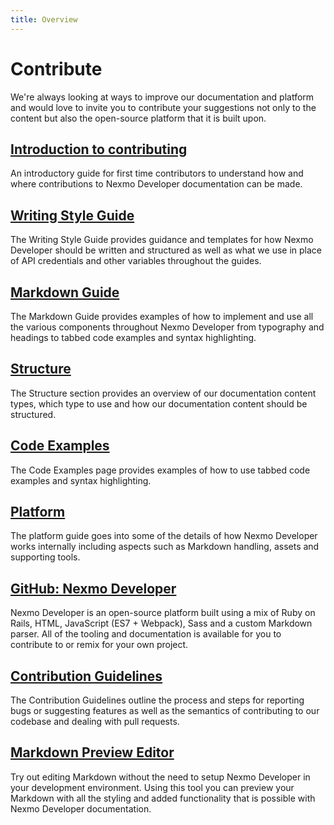 ```yaml
---
title: Overview
---
```


# Contribute

We're always looking at ways to improve our documentation and platform and would love to invite you to contribute your suggestions not only to the content but also the open-source platform that it is built upon.

## [Introduction to contributing](/contribute/guides/introduction)

An introductory guide for first time contributors to understand how and where contributions to Nexmo Developer documentation can be made.

## [Writing Style Guide](/contribute/guides/writing-style-guide)

The Writing Style Guide provides guidance and templates for how Nexmo Developer should be written and structured as well as what we use in place of API credentials and other variables throughout the guides.

## [Markdown Guide](/contribute/guides/markdown-guide)

The Markdown Guide provides examples of how to implement and use all the various components throughout Nexmo Developer from typography and headings to tabbed code examples and syntax highlighting.

## [Structure](/contribute/structure/overview)

The Structure section provides an overview of our documentation content types, which type to use and how our documentation content should be structured.

## [Code Examples](/contribute/guides/code-examples)

The Code Examples page provides examples of how to use tabbed code examples and syntax highlighting.

## [Platform](/contribute/guides/platform)

The platform guide goes into some of the details of how Nexmo Developer works internally including aspects such as Markdown handling, assets and supporting tools.

## [GitHub: Nexmo Developer](https://github.com/nexmo/nexmo-developer)

Nexmo Developer is an open-source platform built using a mix of Ruby on Rails, HTML, JavaScript (ES7 + Webpack), Sass and a custom Markdown parser. All of the tooling and documentation is available for you to contribute to or remix for your own project.

## [Contribution Guidelines](https://github.com/nexmo/nexmo-developer)

The Contribution Guidelines outline the process and steps for reporting bugs or suggesting features as well as the semantics of contributing to our codebase and dealing with pull requests.

## [Markdown Preview Editor](/markdown)

Try out editing Markdown without the need to setup Nexmo Developer in your development environment. Using this tool you can preview your Markdown with all the styling and added functionality that is possible with Nexmo Developer documentation.
